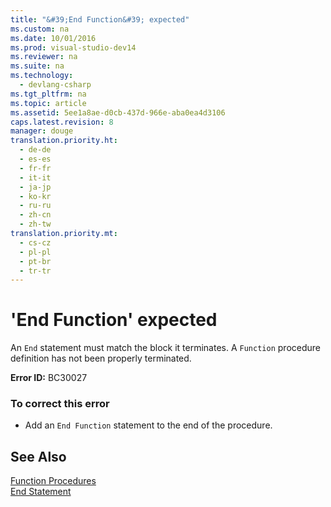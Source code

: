 ```yaml
---
title: "&#39;End Function&#39; expected"
ms.custom: na
ms.date: 10/01/2016
ms.prod: visual-studio-dev14
ms.reviewer: na
ms.suite: na
ms.technology: 
  - devlang-csharp
ms.tgt_pltfrm: na
ms.topic: article
ms.assetid: 5ee1a8ae-d0cb-437d-966e-aba0ea4d3106
caps.latest.revision: 8
manager: douge
translation.priority.ht: 
  - de-de
  - es-es
  - fr-fr
  - it-it
  - ja-jp
  - ko-kr
  - ru-ru
  - zh-cn
  - zh-tw
translation.priority.mt: 
  - cs-cz
  - pl-pl
  - pt-br
  - tr-tr
---
```

# &#39;End Function&#39; expected
An `End` statement must match the block it terminates. A `Function` procedure definition has not been properly terminated.  
  
 **Error ID:** BC30027  
  
### To correct this error  
  
-   Add an `End Function` statement to the end of the procedure.  
  
## See Also  
 [Function Procedures](../Topic/Function%20Procedures%20\(Visual%20Basic\).md)   
 [End Statement](../Topic/End%20Statement.md)